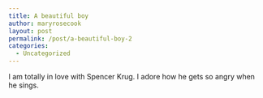 ```yaml
---
title: A beautiful boy
author: maryrosecook
layout: post
permalink: /post/a-beautiful-boy-2
categories:
  - Uncategorized
---
```

I am totally in love with Spencer Krug. I adore how he gets so angry when he sings.